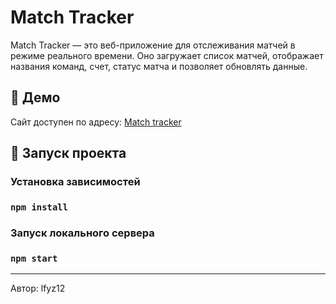 # Match Tracker

Match Tracker — это веб-приложение для отслеживания матчей в режиме реального времени. Оно загружает список матчей, отображает названия команд, счет, статус матча и позволяет обновлять данные.

## 🚀 Демо

Сайт доступен по адресу: [Match tracker](https://lfyz12.github.io/match_tracker/)

## 📌 Запуск проекта
### Установка зависимостей
### `npm install`

### Запуск локального сервера
### `npm start`

-----

Автор: lfyz12
